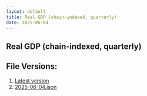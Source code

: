 ```yaml
---
layout: default
title: Real GDP (chain‑indexed, quarterly)
date: 2025-06-04
---
```


## Real GDP (chain‑indexed, quarterly)

<div id="data-table"></div>
<script>
document.addEventListener('DOMContentLoaded', function () {
  const container = document.getElementById('data-table');
  fetch('./latest.json')
    .then(r => r.json())
    .then(d => {
      if (d.observations) {
        arr = d.observations.map(o => ({ date: o.date, value: o.value }));
        table = ArrTabler(arr);
        container.appendChild(table);
        $(table).tablesorter();
      } else {
        container.textContent = 'This source isn't supported for tables yet.';
      }
    })
    .catch(() => {
      container.textContent = 'This source isn't supported for tables yet.';
    });
});
</script>

## File Versions:
1. [Latest version](./latest.json)
2. [2025-06-04.json](./2025-06-04.json)
